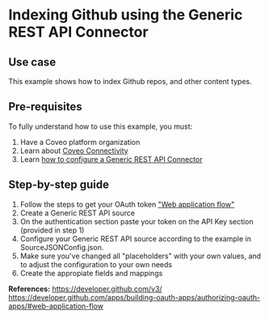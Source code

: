 # Indexing Github using the Generic REST API Connector

## Use case
This example shows how to index Github repos, and other content types.

## Pre-requisites
To fully understand how to use this example, you must:
1. Have a Coveo platform organization
2. Learn about [Coveo Connectivity](https://docs.coveo.com/en/1702/cloud-v2-administrators/add-or-edit-a-source-using-one-of-the-available-connectors)
3. Learn [how to configure a Generic REST API Connector](https://docs.coveo.com/en/1896/cloud-v2-administrators/add-or-edit-a-generic-rest-api-source)

## Step-by-step guide
1. Follow the steps to get your OAuth token ["Web application flow"](https://developer.github.com/apps/building-oauth-apps/authorizing-oauth-apps/#web-application-flow)
2. Create a Generic REST API source
3. On the authentication section paste your token on the API Key section (provided in step 1)
4. Configure your Generic REST API source according to the example in SourceJSONConfig.json. 
5. Make sure you've changed all "placeholders" with your own values, and to adjust the configuration to your own needs 
6. Create the appropiate fields and mappings

**References:**
https://developer.github.com/v3/
https://developer.github.com/apps/building-oauth-apps/authorizing-oauth-apps/#web-application-flow